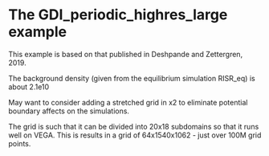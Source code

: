 # The GDI_periodic_highres_large example

This example is based on that published in Deshpande and Zettergren, 2019.  

The background density (given from the equilibrium simulation RISR_eq) is about 2.1e10

May want to consider adding a stretched grid in x2 to eliminate potential boundary affects on the simulations.

The grid is such that it can be divided into 20x18 subdomains so that it runs well on VEGA.  This is results in a grid of 64x1540x1062 - just over 100M grid points.  


